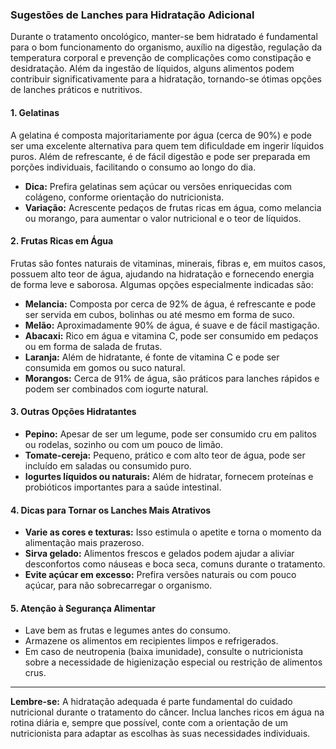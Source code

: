 
### Sugestões de Lanches para Hidratação Adicional

Durante o tratamento oncológico, manter-se bem hidratado é fundamental para o bom funcionamento do organismo, auxílio na digestão, regulação da temperatura corporal e prevenção de complicações como constipação e desidratação. Além da ingestão de líquidos, alguns alimentos podem contribuir significativamente para a hidratação, tornando-se ótimas opções de lanches práticos e nutritivos.

#### 1. Gelatinas

A gelatina é composta majoritariamente por água (cerca de 90%) e pode ser uma excelente alternativa para quem tem dificuldade em ingerir líquidos puros. Além de refrescante, é de fácil digestão e pode ser preparada em porções individuais, facilitando o consumo ao longo do dia.

- **Dica:** Prefira gelatinas sem açúcar ou versões enriquecidas com colágeno, conforme orientação do nutricionista.
- **Variação:** Acrescente pedaços de frutas ricas em água, como melancia ou morango, para aumentar o valor nutricional e o teor de líquidos.

#### 2. Frutas Ricas em Água

Frutas são fontes naturais de vitaminas, minerais, fibras e, em muitos casos, possuem alto teor de água, ajudando na hidratação e fornecendo energia de forma leve e saborosa. Algumas opções especialmente indicadas são:

- **Melancia:** Composta por cerca de 92% de água, é refrescante e pode ser servida em cubos, bolinhas ou até mesmo em forma de suco.
- **Melão:** Aproximadamente 90% de água, é suave e de fácil mastigação.
- **Abacaxi:** Rico em água e vitamina C, pode ser consumido em pedaços ou em forma de salada de frutas.
- **Laranja:** Além de hidratante, é fonte de vitamina C e pode ser consumida em gomos ou suco natural.
- **Morangos:** Cerca de 91% de água, são práticos para lanches rápidos e podem ser combinados com iogurte natural.

#### 3. Outras Opções Hidratantes

- **Pepino:** Apesar de ser um legume, pode ser consumido cru em palitos ou rodelas, sozinho ou com um pouco de limão.
- **Tomate-cereja:** Pequeno, prático e com alto teor de água, pode ser incluído em saladas ou consumido puro.
- **Iogurtes líquidos ou naturais:** Além de hidratar, fornecem proteínas e probióticos importantes para a saúde intestinal.

#### 4. Dicas para Tornar os Lanches Mais Atrativos

- **Varie as cores e texturas:** Isso estimula o apetite e torna o momento da alimentação mais prazeroso.
- **Sirva gelado:** Alimentos frescos e gelados podem ajudar a aliviar desconfortos como náuseas e boca seca, comuns durante o tratamento.
- **Evite açúcar em excesso:** Prefira versões naturais ou com pouco açúcar, para não sobrecarregar o organismo.

#### 5. Atenção à Segurança Alimentar

- Lave bem as frutas e legumes antes do consumo.
- Armazene os alimentos em recipientes limpos e refrigerados.
- Em caso de neutropenia (baixa imunidade), consulte o nutricionista sobre a necessidade de higienização especial ou restrição de alimentos crus.

---

**Lembre-se:** A hidratação adequada é parte fundamental do cuidado nutricional durante o tratamento do câncer. Inclua lanches ricos em água na rotina diária e, sempre que possível, conte com a orientação de um nutricionista para adaptar as escolhas às suas necessidades individuais.
```
